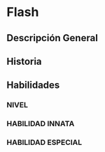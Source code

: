 # Flash
## Descripción General

## Historia

## Habilidades
### NIVEL
### HABILIDAD INNATA
### HABILIDAD ESPECIAL